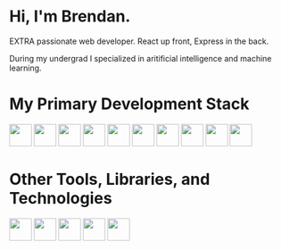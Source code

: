 # Hi, I'm Brendan.

<p>EXTRA passionate web developer. React up front, Express in the back.</p>
<p>During my undergrad I specialized in aritificial intelligence and machine learning.</p>

# My Primary Development Stack
<div>
<img src="https://cdn.jsdelivr.net/gh/devicons/devicon@latest/icons/typescript/typescript-original.svg" width="40" height="40"/>
<img src="https://cdn.jsdelivr.net/gh/devicons/devicon@latest/icons/react/react-original.svg" width="40" height="40"/>
<img src="https://cdn.jsdelivr.net/gh/devicons/devicon@latest/icons/tailwindcss/tailwindcss-original.svg" width="40" height="40"/>
<img src="https://cdn.jsdelivr.net/gh/devicons/devicon@latest/icons/nodejs/nodejs-original.svg" width="40" height="40"/>

<img src="https://cdn.jsdelivr.net/gh/devicons/devicon@latest/icons/mongodb/mongodb-original.svg" width="40" height="40"/>
          
<img src="https://cdn.jsdelivr.net/gh/devicons/devicon@latest/icons/git/git-original.svg" width="40" height="40"/>
<img src="https://cdn.jsdelivr.net/gh/devicons/devicon@latest/icons/playwright/playwright-original.svg" width="40" height="40"/>
<img src="https://cdn.jsdelivr.net/gh/devicons/devicon@latest/icons/trello/trello-original.svg" width="40" height="40"/>
<img src="https://cdn.jsdelivr.net/gh/devicons/devicon@latest/icons/docker/docker-original.svg" width="40" height="40"/>
<img src="https://cdn.jsdelivr.net/gh/devicons/devicon@latest/icons/azure/azure-original.svg" width="40" height="40"/>
</div>

# Other Tools, Libraries, and Technologies
<div>
<img src="https://cdn.jsdelivr.net/gh/devicons/devicon@latest/icons/javascript/javascript-original.svg" width="40" height="40"/>
<img src="https://cdn.jsdelivr.net/gh/devicons/devicon@latest/icons/c/c-original.svg" width="40" height="40"/>
<img src="https://cdn.jsdelivr.net/gh/devicons/devicon@latest/icons/python/python-original.svg" width="40" height="40"/>
<img src="https://cdn.jsdelivr.net/gh/devicons/devicon@latest/icons/graphql/graphql-plain.svg" width="40" height="40"/>
<img src="https://cdn.jsdelivr.net/gh/devicons/devicon@latest/icons/ubuntu/ubuntu-original.svg" width="40" height="40"/>
</div>
